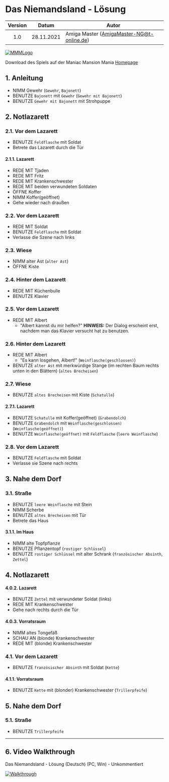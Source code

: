 # Das Niemandsland - Lösung

| Version | Datum      | Autor                                     |
|:-------:|------------|-------------------------------------------|
|   1.0   | 28.11.2021 | Amiga Master (AmigaMaster-NG@t-online.de) |

[![MMMLogo](https://www.maniac-mansion-mania.com/banner/banner.png)](https://www.maniac-mansion-mania.com)

Download des Spiels auf der Maniac Mansion Mania [Homepage](https://www.maniac-mansion-mania.com)

## 1. Anleitung

- NIMM Gewehr (`Gewehr`, `Bajonett`)
- BENUTZE `Bajonett` mit `Gewehr` (`Gewehr mit Bajonett`)
- BENUTZE `Gewehr mit Bajonett` mit Strohpuppe

## 2. Notlazarett

### 2.1. Vor dem Lazarett

- BENUTZE `Feldflasche` mit Soldat
- Betrete das Lazarett durch die Tür

#### 2.1.1. Lazarett

- REDE MIT Tjaden
- REDE MIT Fritz
- REDE MIT Krankenschwester
- REDE MIT beiden verwundeten Soldaten
- ÖFFNE Koffer
- NIMM Koffer(geöffnet)
- Gehe wieder nach draußen

### 2.2. Vor dem Lazarett

- REDE MIT Soldat
- BENUTZE `Feldflasche` mit Soldat
- Verlasse die Szene nach links

### 2.3. Wiese

- NIMM alter Ast (`alter Ast`)
- ÖFFNE Kiste

### 2.4. Hinter dem Lazarett

- REDE MIT Küchenbulle
- BENUTZE Klavier

### 2.5. Vor dem Lazarett

- REDE MIT Albert
  - "Albert kannst du mir helfen?"
    **HINWEIS:** Der Dialog erscheint erst, nachdem man das Klavier versucht hat zu benutzen.

### 2.6. Hinter dem Lazarett

- REDE MIT Albert
  - "Es kann losgehen, Albert!" (`Weinflasche(geschlossen)`)
- BENUTZE `alter Ast` mit merkwürdige Stange (im rechten Baum rechts unten in den Blättern) (`altes Brecheisen`)

### 2.7. Wiese

- BENUTZE `altes Brecheisen` mit Kiste (`Schatulle`)

#### 2.7.1. Lazarett

- BENUTZE `Schatulle` mit Koffer(geöffnet) (`Grabendolch`)
- BENUTZE `Grabendolch` mit `Weinflasche(geschlossen)` (`Weinflasche(geöffnet)`)
- BENUTZE `Weinflasche(geöffnet)` mit `Feldflasche` (`leere Weinflasche`)

### 2.8. Vor dem Lazarett

- BENUTZE `Feldflasche` mit Soldat
- Verlasse sie Szene nach rechts

## 3. Nahe dem Dorf

### 3.1. Straße

- BENUTZE `leere Weinflasche` mit Stein
- NIMM Scherbe
- BENUTZE `altes Brecheisen` mit Tür
- Betrete das Haus

#### 3.1.1. Im Haus

- NIMM alte Topfpflanze
- BENUTZE Pflanzentopf (`rostiger Schlüssel`)
- BENUTZE `rostiger Schlüssel` mit alter Schrank (`französischer Absinth`, `Zettel`)

## 4. Notlazarett

#### 4.0.2. Lazarett

- BENUTZE `Zettel` mit verwundeter Soldat (links)
- REDE MIT Krankenschwester
- Gehe nach rechts durch die Tür

#### 4.0.3. Vorratsraum

- NIMM altes Tongefäß
- SCHAU AN (blonde) Krankenschwester
- REDE MIT (blonde) Krankenschwester

### 4.1. Vor dem Lazarett

- BENUTZE `französischer Absinth` mit Soldat (`Kette`)

#### 4.1.1. Vorratsraum

- BENUTZE `Kette` mit (blonder) Krankenschwester (`Trillerpfeife`)

## 5. Nahe dem Dorf

### 5.1. Straße

- BENUTZE `Trillerpfeife`

--------------------------------------------------------------------------------

## 6. Video Walkthrough

Das Niemandsland - Lösung (Deutsch) (PC, Win) - Unkommentiert

[![Walkthrough](https://img.youtube.com/vi/sfeMh-l01G8/0.jpg)](https://www.youtube.com/watch?v=sfeMh-l01G8)
